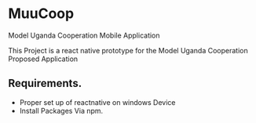 # MuuCoop
Model Uganda Cooperation Mobile Application

This Project is a react native prototype for the Model Uganda Cooperation Proposed Application <br />

## Requirements.
- Proper set up of reactnative on windows Device
- Install Packages Via npm.
